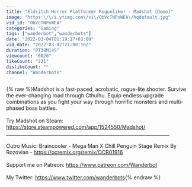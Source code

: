 ```yaml
---
title: "Eldritch Horror Platformer Roguelike! - Madshot [Demo]"
image: "https:\/\/i.ytimg.com\/vi\/ObVcTNPoWEA\/hqdefault.jpg"
vid_id: "ObVcTNPoWEA"
categories: "Gaming"
tags: ["wanderbot","wanderbots"]
date: "2022-03-04T01:19:17+03:00"
vid_date: "2022-03-02T21:00:10Z"
duration: "PT38M14S"
viewcount: "6020"
likeCount: "221"
dislikeCount: ""
channel: "Wanderbots"
---
```

{% raw %}Madshot is a fast-paced, acrobatic, rogue-lite shooter. Survive the ever-changing road through Cthulhu. Equip endless upgrade combinations as you fight your way through horrific monsters and multi-phased boss battles.<br /><br />Try Madshot on Steam: <a rel="nofollow" target="blank" href="https://store.steampowered.com/app/1524550/Madshot/">https://store.steampowered.com/app/1524550/Madshot/</a><br />_____________________________________________________________________<br /><br />Outro Music: Braincooler - Mega Man X Chill Penguin Stage Remix By Rozovian - <a rel="nofollow" target="blank" href="https://ocremix.org/remix/OCR01916">https://ocremix.org/remix/OCR01916</a><br /><br />Support me on Patreon: <a rel="nofollow" target="blank" href="https://www.patreon.com/Wanderbot">https://www.patreon.com/Wanderbot</a><br /><br />My Twitter: <a rel="nofollow" target="blank" href="https://www.twitter.com/wanderbots">https://www.twitter.com/wanderbots</a>{% endraw %}
